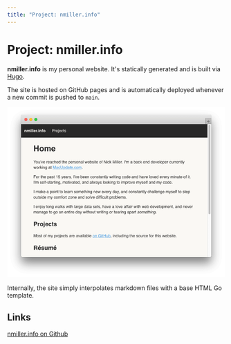 ```yaml
---
title: "Project: nmiller.info"
---
```

# Project: nmiller.info

**nmiller.info** is my personal website. It's statically generated and is built via [Hugo](https://gohugo.io).

The site is hosted on GitHub pages and is automatically deployed whenever a new commit is pushed to `main`.

[![Picture of nmiller.info](/images/projects/nmiller.info.png "nmiller.info")](/images/projects/nmiller.info.png)

Internally, the site simply interpolates markdown files with a base HTML Go template.

## Links
[nmiller.info on Github](https://github.com/jadefish/nmiller.info)
